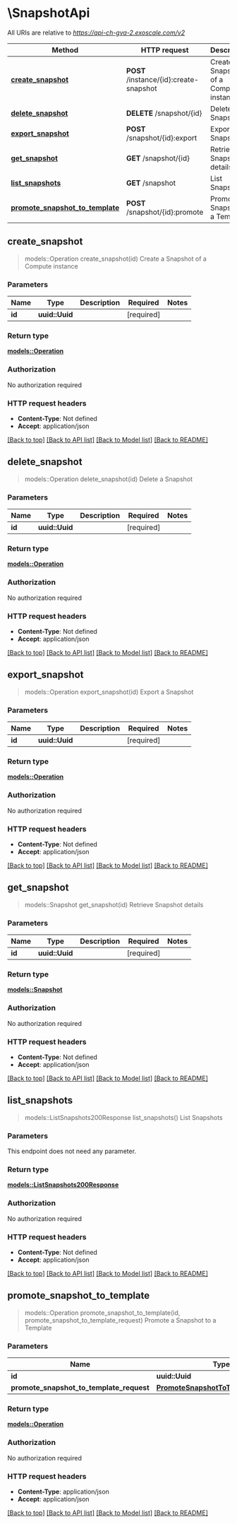 # \SnapshotApi

All URIs are relative to *https://api-ch-gva-2.exoscale.com/v2*

Method | HTTP request | Description
------------- | ------------- | -------------
[**create_snapshot**](SnapshotApi.md#create_snapshot) | **POST** /instance/{id}:create-snapshot | Create a Snapshot of a Compute instance
[**delete_snapshot**](SnapshotApi.md#delete_snapshot) | **DELETE** /snapshot/{id} | Delete a Snapshot
[**export_snapshot**](SnapshotApi.md#export_snapshot) | **POST** /snapshot/{id}:export | Export a Snapshot
[**get_snapshot**](SnapshotApi.md#get_snapshot) | **GET** /snapshot/{id} | Retrieve Snapshot details
[**list_snapshots**](SnapshotApi.md#list_snapshots) | **GET** /snapshot | List Snapshots
[**promote_snapshot_to_template**](SnapshotApi.md#promote_snapshot_to_template) | **POST** /snapshot/{id}:promote | Promote a Snapshot to a Template



## create_snapshot

> models::Operation create_snapshot(id)
Create a Snapshot of a Compute instance



### Parameters


Name | Type | Description  | Required | Notes
------------- | ------------- | ------------- | ------------- | -------------
**id** | **uuid::Uuid** |  | [required] |

### Return type

[**models::Operation**](operation.md)

### Authorization

No authorization required

### HTTP request headers

- **Content-Type**: Not defined
- **Accept**: application/json

[[Back to top]](#) [[Back to API list]](../README.md#documentation-for-api-endpoints) [[Back to Model list]](../README.md#documentation-for-models) [[Back to README]](../README.md)


## delete_snapshot

> models::Operation delete_snapshot(id)
Delete a Snapshot



### Parameters


Name | Type | Description  | Required | Notes
------------- | ------------- | ------------- | ------------- | -------------
**id** | **uuid::Uuid** |  | [required] |

### Return type

[**models::Operation**](operation.md)

### Authorization

No authorization required

### HTTP request headers

- **Content-Type**: Not defined
- **Accept**: application/json

[[Back to top]](#) [[Back to API list]](../README.md#documentation-for-api-endpoints) [[Back to Model list]](../README.md#documentation-for-models) [[Back to README]](../README.md)


## export_snapshot

> models::Operation export_snapshot(id)
Export a Snapshot



### Parameters


Name | Type | Description  | Required | Notes
------------- | ------------- | ------------- | ------------- | -------------
**id** | **uuid::Uuid** |  | [required] |

### Return type

[**models::Operation**](operation.md)

### Authorization

No authorization required

### HTTP request headers

- **Content-Type**: Not defined
- **Accept**: application/json

[[Back to top]](#) [[Back to API list]](../README.md#documentation-for-api-endpoints) [[Back to Model list]](../README.md#documentation-for-models) [[Back to README]](../README.md)


## get_snapshot

> models::Snapshot get_snapshot(id)
Retrieve Snapshot details



### Parameters


Name | Type | Description  | Required | Notes
------------- | ------------- | ------------- | ------------- | -------------
**id** | **uuid::Uuid** |  | [required] |

### Return type

[**models::Snapshot**](snapshot.md)

### Authorization

No authorization required

### HTTP request headers

- **Content-Type**: Not defined
- **Accept**: application/json

[[Back to top]](#) [[Back to API list]](../README.md#documentation-for-api-endpoints) [[Back to Model list]](../README.md#documentation-for-models) [[Back to README]](../README.md)


## list_snapshots

> models::ListSnapshots200Response list_snapshots()
List Snapshots



### Parameters

This endpoint does not need any parameter.

### Return type

[**models::ListSnapshots200Response**](list_snapshots_200_response.md)

### Authorization

No authorization required

### HTTP request headers

- **Content-Type**: Not defined
- **Accept**: application/json

[[Back to top]](#) [[Back to API list]](../README.md#documentation-for-api-endpoints) [[Back to Model list]](../README.md#documentation-for-models) [[Back to README]](../README.md)


## promote_snapshot_to_template

> models::Operation promote_snapshot_to_template(id, promote_snapshot_to_template_request)
Promote a Snapshot to a Template



### Parameters


Name | Type | Description  | Required | Notes
------------- | ------------- | ------------- | ------------- | -------------
**id** | **uuid::Uuid** |  | [required] |
**promote_snapshot_to_template_request** | [**PromoteSnapshotToTemplateRequest**](PromoteSnapshotToTemplateRequest.md) |  | [required] |

### Return type

[**models::Operation**](operation.md)

### Authorization

No authorization required

### HTTP request headers

- **Content-Type**: application/json
- **Accept**: application/json

[[Back to top]](#) [[Back to API list]](../README.md#documentation-for-api-endpoints) [[Back to Model list]](../README.md#documentation-for-models) [[Back to README]](../README.md)

